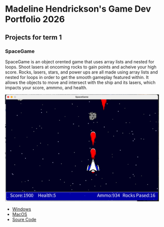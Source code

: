 # Madeline Hendrickson's Game Dev Portfolio 2026

## Projects for term 1

### SpaceGame

SpaceGame is an object orented game that uses array lists and nested for loops. Shoot lasers at oncoming rocks to gain points and acheive your high score. Rocks, lasers, stars, and power ups are all made using array lists and nested for loops in order to get the smooth gameplay featured within. It allows the objects to move and intersect with the ship and its lasers, which impacts your score, ammmo, and health.

![Running Game](https://github.com/MadelineDH/Portfolio-GameDev/blob/main/images/SpaceGame01.png?raw=true)

* [Windows](https://github.com/MadelineDH/Portfolio-GameDev/blob/main/src/SpaceGame/windows-amd64.zip)
* [MacOS](https://github.com/MadelineDH/Portfolio-GameDev/blob/main/src/SpaceGame/macos-aarch64.zip)
* [Soure Code](https://github.com/MadelineDH/Portfolio-GameDev/tree/main/src/SpaceGame/SpaceGame)
